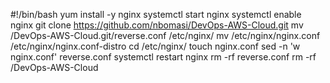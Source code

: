 #!/bin/bash
yum install -y nginx
systemctl start nginx
systemctl enable nginx
git clone https://github.com/nbomasi/DevOps-AWS-Cloud.git
mv /DevOps-AWS-Cloud.git/reverse.conf /etc/nginx/
mv /etc/nginx/nginx.conf /etc/nginx/nginx.conf-distro
cd /etc/nginx/
touch nginx.conf
sed -n 'w nginx.conf' reverse.conf
systemctl restart nginx
rm -rf reverse.conf
rm -rf /DevOps-AWS-Cloud




